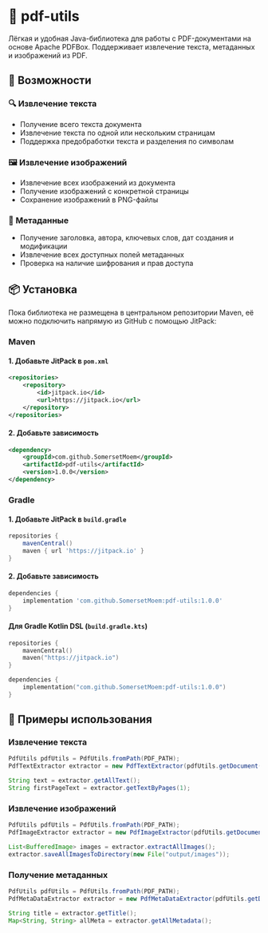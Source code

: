 # 📄 pdf-utils

Лёгкая и удобная Java-библиотека для работы с PDF-документами на основе Apache PDFBox. Поддерживает извлечение текста, метаданных и изображений из PDF.

## 🚀 Возможности

### 🔍 Извлечение текста
- Получение всего текста документа
- Извлечение текста по одной или нескольким страницам
- Поддержка предобработки текста и разделения по символам

### 🖼 Извлечение изображений
- Извлечение всех изображений из документа
- Получение изображений с конкретной страницы
- Сохранение изображений в PNG-файлы

### 📑 Метаданные
- Получение заголовка, автора, ключевых слов, дат создания и модификации
- Извлечение всех доступных полей метаданных
- Проверка на наличие шифрования и прав доступа

## 📦 Установка

Пока библиотека не размещена в центральном репозитории Maven, её можно подключить напрямую из GitHub с помощью JitPack:

### Maven

#### 1. Добавьте JitPack в `pom.xml`
```xml
<repositories>
    <repository>
        <id>jitpack.io</id>
        <url>https://jitpack.io</url>
    </repository>
</repositories>
```

#### 2. Добавьте зависимость
```xml
<dependency>
    <groupId>com.github.SomersetMoem</groupId>
    <artifactId>pdf-utils</artifactId>
    <version>1.0.0</version>
</dependency>
```

### Gradle

#### 1. Добавьте JitPack в `build.gradle`
```gradle
repositories {
    mavenCentral()
    maven { url 'https://jitpack.io' }
}
```

#### 2. Добавьте зависимость
```gradle
dependencies {
    implementation 'com.github.SomersetMoem:pdf-utils:1.0.0'
}
```

#### Для Gradle Kotlin DSL (`build.gradle.kts`)
```kotlin
repositories {
    mavenCentral()
    maven("https://jitpack.io")
}

dependencies {
    implementation("com.github.SomersetMoem:pdf-utils:1.0.0")
}
```

## 📘 Примеры использования

### Извлечение текста

```java
PdfUtils pdfUtils = PdfUtils.fromPath(PDF_PATH);
PdfTextExtractor extractor = new PdfTextExtractor(pdfUtils.getDocument());

String text = extractor.getAllText();
String firstPageText = extractor.getTextByPages(1);
```

### Извлечение изображений

```java
PdfUtils pdfUtils = PdfUtils.fromPath(PDF_PATH);
PdfImageExtractor extractor = new PdfImageExtractor(pdfUtils.getDocument());

List<BufferedImage> images = extractor.extractAllImages();
extractor.saveAllImagesToDirectory(new File("output/images"));
```

### Получение метаданных

```java
PdfUtils pdfUtils = PdfUtils.fromPath(PDF_PATH);
PdfMetaDataExtractor extractor = new PdfMetaDataExtractor(pdfUtils.getDocument());

String title = extractor.getTitle();
Map<String, String> allMeta = extractor.getAllMetadata();
```
